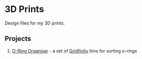 # 3D Prints

Design files for my 3D prints.

## Projects

1. [O-Ring Organiser](oring-organiser/) - a set of [Gridfinity](https://gridfinity.wiki) bins for sorting o-rings
